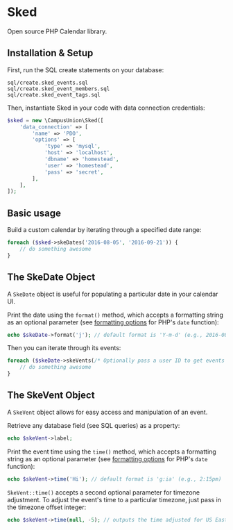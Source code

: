 # Sked
Open source PHP Calendar library.

## Installation & Setup

First, run the SQL create statements on your database:

```
sql/create.sked_events.sql
sql/create.sked_event_members.sql
sql/create.sked_event_tags.sql
```

Then, instantiate Sked in your code with data connection credentials:

```php
$sked = new \CampusUnion\Sked([
    'data_connection' => [
        'name' => 'PDO',
        'options' => [
            'type' => 'mysql',
            'host' => 'localhost',
            'dbname' => 'homestead',
            'user' => 'homestead',
            'pass' => 'secret',
        ],
    ],
]);
```

## Basic usage

Build a custom calendar by iterating through a specified date range:
```php
foreach ($sked->skeDates('2016-08-05', '2016-09-21')) {
    // do something awesome
}
```

## The SkeDate Object

A `SkeDate` object is useful for populating a particular date in your calendar UI.

Print the date using the `format()` method, which accepts a formatting
string as an optional parameter (see
[formatting options](http://php.net/manual/en/function.date.php#refsect1-function.date-parameters)
for PHP's `date` function):

```php
echo $skeDate->format('j'); // default format is 'Y-m-d' (e.g., 2016-08-05)
```

Then you can iterate through its events:
```php
foreach ($skeDate->skeVents(/* Optionally pass a user ID to get events for a certain user. */)) {
    // do something awesome
}
```

## The SkeVent Object

A `SkeVent` object allows for easy access and manipulation of an event.

Retrieve any database field (see SQL queries) as a property:

```php
echo $skeVent->label;
```

Print the event time using the `time()` method, which accepts a formatting
string as an optional parameter (see
[formatting options](http://php.net/manual/en/function.date.php#refsect1-function.date-parameters)
for PHP's `date` function):

```php
echo $skeVent->time('Hi'); // default format is 'g:ia' (e.g., 2:15pm)
```

`SkeVent::time()` accepts a second optional parameter for timezone adjustment.
To adjust the event's time to a particular timezone, just pass in the timezone
offset integer:

```php
echo $skeVent->time(null, -5); // outputs the time adjusted for US Eastern Standard time
```
